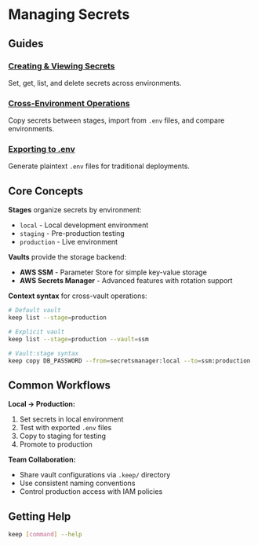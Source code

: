 # Managing Secrets

## Guides

### [Creating & Viewing Secrets](./creating-viewing)
Set, get, list, and delete secrets across environments.

### [Cross-Environment Operations](./cross-environment) 
Copy secrets between stages, import from `.env` files, and compare environments.

### [Exporting to .env](./exporting-to-env)
Generate plaintext `.env` files for traditional deployments.

<!-- Runtime Secrets deferred to future release
### [Runtime Secrets](./runtime-secrets)
Secure, high-performance alternative using encrypted caches.
-->

## Core Concepts

**Stages** organize secrets by environment:
- `local` - Local development environment
- `staging` - Pre-production testing
- `production` - Live environment

**Vaults** provide the storage backend:
- **AWS SSM** - Parameter Store for simple key-value storage
- **AWS Secrets Manager** - Advanced features with rotation support

**Context syntax** for cross-vault operations:
```bash
# Default vault
keep list --stage=production

# Explicit vault
keep list --stage=production --vault=ssm

# Vault:stage syntax
keep copy DB_PASSWORD --from=secretsmanager:local --to=ssm:production
```

## Common Workflows

**Local → Production:**
1. Set secrets in local environment
2. Test with exported `.env` files
3. Copy to staging for testing
4. Promote to production

**Team Collaboration:**
- Share vault configurations via `.keep/` directory
- Use consistent naming conventions
- Control production access with IAM policies

## Getting Help

```bash
keep [command] --help
```